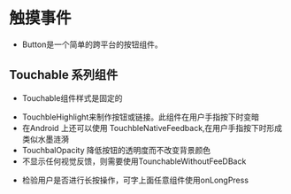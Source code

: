 # 触摸事件

* Button是一个简单的跨平台的按钮组件。

## Touchable 系列组件
* Touchable组件样式是固定的

- TouchbleHighlight来制作按钮或链接。此组件在用户手指按下时变暗
- 在Android 上还可以使用 TouchbleNativeFeedback,在用户手指按下时形成类似水墨涟漪
- TouchbalOpacity 降低按钮的透明度而不改变背景颜色
- 不显示任何视觉反馈，则需要使用TounchableWithoutFeeDBack

* 检验用户是否进行长按操作，可字上面任意组件使用onLongPress